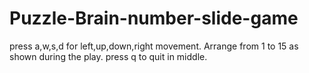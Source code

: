 # Puzzle-Brain-number-slide-game
press a,w,s,d for left,up,down,right movement.
Arrange from 1 to 15 as shown during the play.
press q to quit in middle.
